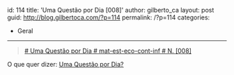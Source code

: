 id: 114
title: 'Uma Questão por Dia [008]'
author: gilberto_ca
layout: post
guid: http://blog.gilbertoca.com/?p=114
permalink: /?p=114
categories:
  - Geral
---
<!-- google_ad_section_start -->

> [\# Uma Questão por Dia # mat-est-eco-cont-inf # N. [008] ][1]

O que quer dizer: [Uma Questão por Dia?][2]

<!-- google_ad_section_end -->

 [1]: http://blog.gilbertoca.com/tools/acervo/questoespordia/[008]-mat-est-eco-cont-inf.odt
 [2]: http://blog.gilbertoca.com/?page_id=44